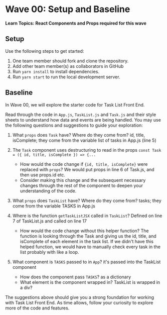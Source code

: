 # Wave 00: Setup and Baseline

**Learn Topics: React Components and Props required for this wave**

## Setup

Use the following steps to get started:

1. One team member should fork and clone the repository.
1. Add other team member(s) as collaborators in GitHub
1. Run `yarn install` to install dependencies.
1. Run `yarn start` to run the local development server.

## Baseline

In Wave 00, we will explore the starter code for Task List Front End.

Read through the code in `App.js`, `TaskList.js` and `Task.js` and their style sheets to understand how data and events are being handled. You may use the following questions and suggestions to guide your exploration:

1. What `props` does `Task` have? Where do they come from?
id, title, isComplete; they come from the variable list of tasks in App.js (line 5)

2. The `Task` component uses destructuring to read in the props `const Task = ({ id, title, isComplete }) => {...`
    - How would the code change if `{id, title, isComplete}` were replaced with `props`? We would put props in line 6 of Task.js, and then use props.id etc.
    - Consider making this change and the subsequent necessary changes through the rest of the component to deepen your understanding of the code.
3. What `props` does `TaskList` have? Where do they come from? tasks; they come from the variable TASKS in App.js
4. Where is the function `getTaskListJSX` called in `TaskList`? Defined on line 7 of TaskList.js and called on line 17
    - How would the code change without this helper function? The function is looking through the Task and giving us the id, title, and isComplete of each element in the task list. If we didn't have this helped function, we would have to manually check every task in the list probably with like a loop.
5. What component is `TASKS` passed to in `App`? it's passed into the TaskList component
    - How does the component pass `TASKS`? as a dictionary 
    - What element is the component wrapped in? TaskList is wrapped in a div?

The suggestions above should give you a strong foundation for working with Task List Front End. As time allows, follow your curiosity to explore more of the code and features.








